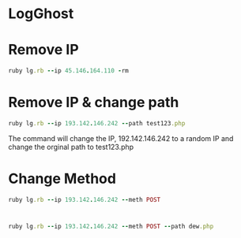 # LogGhost


# Remove IP
```ruby
ruby lg.rb --ip 45.146.164.110 -rm
```

# Remove IP & change path
```ruby
ruby lg.rb --ip 193.142.146.242 --path test123.php
```
The command will change the IP, 192.142.146.242 to a random IP and change the orginal path to test123.php


# Change Method
```ruby
ruby lg.rb --ip 193.142.146.242 --meth POST
```

# 
```ruby
ruby lg.rb --ip 193.142.146.242 --meth POST --path dew.php
```